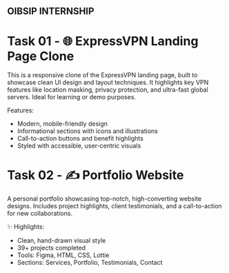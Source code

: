 ## OIBSIP INTERNSHIP
# Task 01 - 🌐 ExpressVPN Landing Page Clone
This is a responsive clone of the ExpressVPN landing page, built to showcase clean UI design and layout techniques. It highlights key VPN features like location masking, privacy protection, and ultra-fast global servers. Ideal for learning or demo purposes.

Features:

- Modern, mobile-friendly design
- Informational sections with icons and illustrations
- Call-to-action buttons and benefit highlights
- Styled with accessible, user-centric visuals

# Task 02 - ✍️ Portfolio Website
A personal portfolio showcasing top-notch, high-converting website designs. Includes project highlights, client testimonials, and a call-to-action for new collaborations.

✨ Highlights:

- Clean, hand-drawn visual style
- 39+ projects completed
- Tools: Figma, HTML, CSS, Lottie
- Sections: Services, Portfolio, Testimonials, Contact
